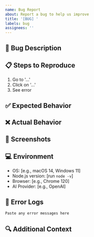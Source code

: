 ```yaml
---
name: Bug Report
about: Report a bug to help us improve
title: '[BUG] '
labels: bug
assignees: ''
---
```


## 🐛 Bug Description
<!-- A clear and concise description of the bug -->

## 📋 Steps to Reproduce
1. Go to '...'
2. Click on '...'
3. See error

## ✅ Expected Behavior
<!-- What you expected to happen -->

## ❌ Actual Behavior
<!-- What actually happened -->

## 📸 Screenshots
<!-- If applicable, add screenshots -->

## 💻 Environment
- OS: [e.g., macOS 14, Windows 11]
- Node.js version: [run `node -v`]
- Browser: [e.g., Chrome 120]
- AI Provider: [e.g., OpenAI]

## 📝 Error Logs
```
Paste any error messages here
```

## 🔍 Additional Context
<!-- Any other relevant information -->
